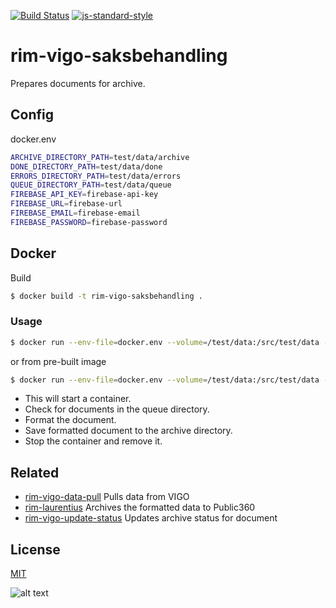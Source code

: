 [![Build Status](https://travis-ci.org/telemark/rim-vigo-saksbehandling.svg?branch=master)](https://travis-ci.org/telemark/rim-vigo-saksbehandling)
[![js-standard-style](https://img.shields.io/badge/code%20style-standard-brightgreen.svg?style=flat)](https://github.com/feross/standard)
# rim-vigo-saksbehandling
Prepares documents for archive.

## Config

docker.env

```bash
ARCHIVE_DIRECTORY_PATH=test/data/archive
DONE_DIRECTORY_PATH=test/data/done
ERRORS_DIRECTORY_PATH=test/data/errors
QUEUE_DIRECTORY_PATH=test/data/queue
FIREBASE_API_KEY=firebase-api-key
FIREBASE_URL=firebase-url
FIREBASE_EMAIL=firebase-email
FIREBASE_PASSWORD=firebase-password
```

## Docker

Build

```bash
$ docker build -t rim-vigo-saksbehandling .
```

### Usage

```bash
$ docker run --env-file=docker.env --volume=/test/data:/src/test/data --rm rrim-vigo-saksbehandling
```

or from pre-built image

```bash
$ docker run --env-file=docker.env --volume=/test/data:/src/test/data --rm telemark/rim-vigo-saksbehandling
```

- This will start a container. 
- Check for documents in the queue directory. 
- Format the document. 
- Save formatted document to the archive directory. 
- Stop the container and remove it.

## Related
- [rim-vigo-data-pull](https://github.com/telemark/rim-vigo-data-pull) Pulls data from VIGO
- [rim-laurentius](https://github.com/telemark/rim-laurentius) Archives the formatted data to Public360
- [rim-vigo-update-status](https://github.com/telemark/rim-vigo-update-status) Updates archive status for document

## License
[MIT](LICENSE)

![alt text](https://robots.kebabstudios.party/rim-vigo-saksbehandling.png "Robohash image of rim-vigo-saksbehandling")